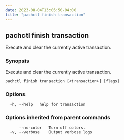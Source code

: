 ```yaml
---
date: 2023-08-04T13:05:50-04:00
title: "pachctl finish transaction"
---
```


## pachctl finish transaction

Execute and clear the currently active transaction.

### Synopsis

Execute and clear the currently active transaction.

```
pachctl finish transaction [<transaction>] [flags]
```

### Options

```
  -h, --help   help for transaction
```

### Options inherited from parent commands

```
      --no-color   Turn off colors.
  -v, --verbose    Output verbose logs
```

